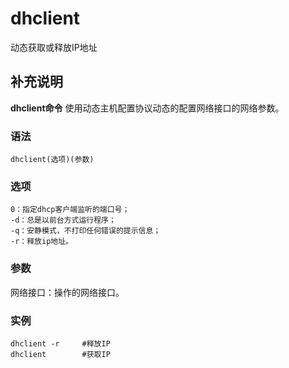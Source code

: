 dhclient
===

动态获取或释放IP地址

## 补充说明

**dhclient命令** 使用动态主机配置协议动态的配置网络接口的网络参数。

###  语法

```
dhclient(选项)(参数)
```

###  选项

```
0：指定dhcp客户端监听的端口号；
-d：总是以前台方式运行程序；
-q：安静模式，不打印任何错误的提示信息；
-r：释放ip地址。
```

###  参数

网络接口：操作的网络接口。

###  实例

```
dhclient -r     #释放IP
dhclient        #获取IP
```


<!-- Linux命令行搜索引擎：https://jaywcjlove.github.io/linux-command/ -->